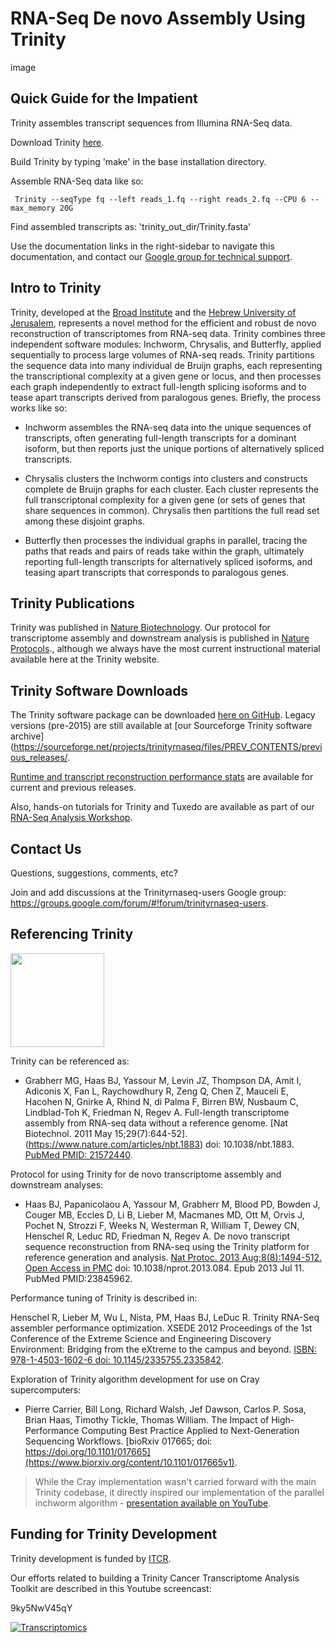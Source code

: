 # RNA-Seq De novo Assembly Using Trinity


image

## Quick Guide for the Impatient
Trinity assembles transcript sequences from Illumina RNA-Seq data.

Download Trinity [here](https://github.com/trinityrnaseq/trinityrnaseq/releases).

Build Trinity by typing 'make' in the base installation directory.

Assemble RNA-Seq data like so:

```
 Trinity --seqType fq --left reads_1.fq --right reads_2.fq --CPU 6 --max_memory 20G 
```

Find assembled transcripts as: 'trinity_out_dir/Trinity.fasta'

Use the documentation links in the right-sidebar to navigate this documentation, and contact our [Google group for technical support](https://github.com/trinityrnaseq/trinityrnaseq/wiki#contact_us).

## Intro to Trinity
Trinity, developed at the [Broad Institute](https://www.broadinstitute.org/) and the [Hebrew University of Jerusalem](https://www.cs.huji.ac.il/), represents a novel method for the efficient and robust de novo reconstruction of transcriptomes from RNA-seq data. Trinity combines three independent software modules: Inchworm, Chrysalis, and Butterfly, applied sequentially to process large volumes of RNA-seq reads. Trinity partitions the sequence data into many individual de Bruijn graphs, each representing the transcriptional complexity at a given gene or locus, and then processes each graph independently to extract full-length splicing isoforms and to tease apart transcripts derived from paralogous genes. Briefly, the process works like so:

- Inchworm assembles the RNA-seq data into the unique sequences of transcripts, often generating full-length transcripts for a dominant isoform, but then reports just the unique portions of alternatively spliced transcripts.

- Chrysalis clusters the Inchworm contigs into clusters and constructs complete de Bruijn graphs for each cluster. Each cluster represents the full transcriptonal complexity for a given gene (or sets of genes that share sequences in common). Chrysalis then partitions the full read set among these disjoint graphs.

- Butterfly then processes the individual graphs in parallel, tracing the paths that reads and pairs of reads take within the graph, ultimately reporting full-length transcripts for alternatively spliced isoforms, and teasing apart transcripts that corresponds to paralogous genes.

## Trinity Publications
Trinity was published in [Nature Biotechnology](https://www.ncbi.nlm.nih.gov/pmc/articles/PMC3571712/). Our protocol for transcriptome assembly and downstream analysis is published in [Nature Protocols](https://www.ncbi.nlm.nih.gov/pmc/articles/PMC3875132/)., although we always have the most current instructional material available here at the Trinity website.

## Trinity Software Downloads

The Trinity software package can be downloaded [here on GitHub](https://github.com/trinityrnaseq/trinityrnaseq/releases). Legacy versions (pre-2015) are still available at [our Sourceforge Trinity software archive](https://sourceforge.net/projects/trinityrnaseq/files/PREV_CONTENTS/previous_releases/.

[Runtime and transcript reconstruction performance stats](https://trinityrnaseq.github.io/performance/) are available for current and previous releases.

Also, hands-on tutorials for Trinity and Tuxedo are available as part of our [RNA-Seq Analysis Workshop](https://github.com/trinityrnaseq/RNASeq_Trinity_Tuxedo_Workshop/wiki).

## Contact Us
Questions, suggestions, comments, etc?

Join and add discussions at the Trinityrnaseq-users Google group: https://groups.google.com/forum/#!forum/trinityrnaseq-users.

## Referencing Trinity
<img src="https://i.ibb.co/bWSP3x9/naturepic.jpg" width="150"/>

Trinity can be referenced as:
- Grabherr MG, Haas BJ, Yassour M, Levin JZ, Thompson DA, Amit I, Adiconis X, Fan L, Raychowdhury R, Zeng Q, Chen Z, Mauceli E, Hacohen N, Gnirke A, Rhind N, di Palma F, Birren BW, Nusbaum C, Lindblad-Toh K, Friedman N, Regev A. Full-length transcriptome assembly from RNA-seq data without a reference genome. [Nat Biotechnol. 2011 May 15;29(7):644-52].(https://www.nature.com/articles/nbt.1883) doi: 10.1038/nbt.1883. [PubMed PMID: 21572440](https://pubmed.ncbi.nlm.nih.gov/21572440/).

Protocol for using Trinity for de novo transcriptome assembly and downstream analyses:

- Haas BJ, Papanicolaou A, Yassour M, Grabherr M, Blood PD, Bowden J, Couger MB, Eccles D, Li B, Lieber M, Macmanes MD, Ott M, Orvis J, Pochet N, Strozzi F, Weeks N, Westerman R, William T, Dewey CN, Henschel R, Leduc RD, Friedman N, Regev A. De novo transcript sequence reconstruction from RNA-seq using the Trinity platform for reference generation and analysis. [Nat Protoc. 2013 Aug;8(8):1494-512. Open Access in PMC](https://www.nature.com/articles/nprot.2013.084) doi: 10.1038/nprot.2013.084. Epub 2013 Jul 11. PubMed PMID:23845962.

Performance tuning of Trinity is described in:

Henschel R, Lieber M, Wu L, Nista, PM, Haas BJ, LeDuc R. Trinity RNA-Seq assembler performance optimization. XSEDE 2012 Proceedings of the 1st Conference of the Extreme Science and Engineering Discovery Environment: Bridging from the eXtreme to the campus and beyond. [ISBN: 978-1-4503-1602-6 doi: 10.1145/2335755.2335842](https://dl.acm.org/doi/10.1145/2335755.2335842).

Exploration of Trinity algorithm development for use on Cray supercomputers:

- Pierre Carrier, Bill Long, Richard Walsh, Jef Dawson, Carlos P. Sosa, Brian Haas, Timothy Tickle, Thomas William. The Impact of High-Performance Computing Best Practice Applied to Next-Generation Sequencing Workflows. [bioRxiv 017665; doi: https://doi.org/10.1101/017665](https://www.biorxiv.org/content/10.1101/017665v1).

> While the Cray implementation wasn't carried forward with the main Trinity codebase, it directly inspired our implementation of the parallel inchworm algorithm - [presentation available on YouTube](https://www.youtube.com/watch?v=thHLF3eCl5Q).

## Funding for Trinity Development

Trinity development is funded by [ITCR](https://itcr.cancer.gov/).

Our efforts related to building a Trinity Cancer Transcriptome Analysis Toolkit are described in this Youtube screencast:

9ky5NwV45qY

[![Transcriptomics](https://img.youtube.com/vi/9ky5NwV45qY/0.jpg)](https://www.youtube.com/watch?v=9ky5NwV45qY)
